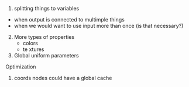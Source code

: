 1. splitting things to variables
 - when output is connected to multimple things
 - when we would want to use input more than once (is that necessary?)
2. More types of properties
    - colors
    - te xtures
3. Global uniform parameters


Optimization
1. coords nodes could have a global cache
